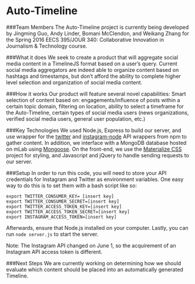 # Auto-Timeline

###Team Members
The Auto-Timeline project is currently being developed by Jingming Guo, Andy Linder, Bomani McClendon, and Weikang Zhang for the Spring 2016 EECS 395/JOUR 340: Collaborative Innovation in Journalism & Technology course.

###What it does
We seek to create a product that will aggregate social media content in a TimelineJS format based on a user’s query. Current social media aggregators are indeed able to organize content based on hashtags and timestamps, but don’t afford the ability to complete higher level selection and organization of social media content.

###How it works
Our product will feature several novel capabilities:
Smart selection of content based on: engagements/influence of posts within a certain topic domain, filtering on location, ability to select a timeframe for the Auto-Timeline, certain types of social media users (news organizations, verified social media users, general user population, etc.)

###Key Technologies
We used Node.js, Express to build our server, and use wrapper for the [twitter](https://www.npmjs.com/package/twitter) and [instagram-node](https://www.npmjs.com/package/instagram-node) API wrappers from npm to gather content. In addition, we interface with a MongoDB database hosted on mLab using [Mongoose](https://www.npmjs.com/package/mongoose). On the front-end, we use the [Materialize CSS](http://materializecss.com/) project for styling, and Javascript and jQuery to handle sending requests to our server.

###Setup
In order to run this code, you will need to store your API credentials for Instagram and Twitter as environment variables. One easy way to do this is to set them with a bash script like so:

```
export TWITTER_CONSUMER_KEY= [insert key]
export TWITTER_CONSUMER_SECRET=[insert key]
export TWITTER_ACCESS_TOKEN_KEY=[insert key]
export TWITTER_ACCESS_TOKEN_SECRET=[insert key]
export INSTAGRAM_ACCESS_TOKEN=[insert key]
```

Afterwards, ensure that Node.js installed on your computer. Lastly, you can run `node server.js` to start the server.

Note: The Instagram API changed on June 1, so the acquirement of an Instagram API access token is different.

###Next Steps
We are currently working on determining how we should evaluate which content should be placed into an automatically generated Timeline.